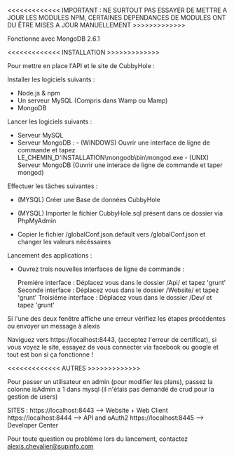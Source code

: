 <<<<<<<<<<<<< IMPORTANT : NE SURTOUT PAS ESSAYER DE METTRE A JOUR LES MODULES NPM, CERTAINES DEPENDANCES DE MODULES ONT DU ÊTRE MISES A JOUR MANUELLEMENT  >>>>>>>>>>>>>

Fonctionne avec MongoDB 2.6.1

<<<<<<<<<<<<< INSTALLATION >>>>>>>>>>>>>

Pour mettre en place l'API et le site de CubbyHole :

Installer les logiciels suivants :

- Node.js & npm
- Un serveur MySQL (Compris dans Wamp ou Mamp)
- MongoDB

Lancer les logiciels suivants :

- Serveur MySQL
- Serveur MongoDB :
            - (WINDOWS) Ouvrir une interface de ligne de commande et tapez LE_CHEMIN_D'INSTALLATION\mongodb\bin\mongod.exe
            - (UNIX) Serveur MongoDB (Ouvrir une interace de ligne de commande et taper mongod)

Effectuer les tâches suivantes :

- (MYSQL) Créer une Base de données CubbyHole
- (MYSQL) Importer le fichier CubbyHole.sql présent dans ce dossier via PhpMyAdmin

- Copier le fichier /globalConf.json.default vers /globalConf.json et changer les valeurs nécéssaires

Lancement des applications :
- Ouvrez trois nouvelles interfaces de ligne de commande :

    Premiére interface : Déplacez vous dans le dossier /Api/ et tapez 'grunt'
    Seconde interface : Déplacez vous dans le dossier /Website/ et tapez 'grunt'
    Troisiéme interface : Déplacez vous dans le dossier /Dev/ et tapez 'grunt'

Si l'une des deux fenêtre affiche une erreur vérifiez les étapes précédentes ou envoyer un message à alexis

Naviguez vers https://localhost:8443, (acceptez l'erreur de certificat), si vous voyez le site, essayez de vous connecter via facebook ou google et tout est bon si ça fonctionne !

<<<<<<<<<<<<< AUTRES >>>>>>>>>>>>>

Pour passer un utilisateur en admin (pour modifier les plans), passez la colonne isAdmin a 1 dans mysql (il n'étais pas demandé de crud pour la gestion de users)

SITES :
https://localhost:8443 --> Website + Web Client
https://localhost:8444 --> API and oAuth2
https://localhost:8445 --> Developer Center

Pour toute question ou probléme lors du lancement, contactez alexis.chevalier@supinfo.com